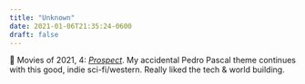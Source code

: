 ```yaml
---
title: "Unknown"
date: 2021-01-06T21:35:24-0600
draft: false
---
```


🎥 Movies of 2021, 4: _[Prospect](https://www.imdb.com/title/tt7946422)_. My accidental Pedro Pascal theme continues with this good, indie sci-fi/western. Really liked the tech & world building.

